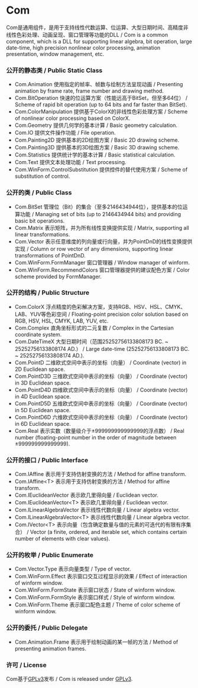 # Com
Com是通用组件，是用于支持线性代数运算、位运算、大型日期时间、高精度非线性色彩处理、动画呈现、窗口管理等功能的DLL / Com is a common component, which is a DLL for supporting linear algebra, bit operation, large date-time, high precision nonlinear color processing, animation presentation, window management, etc.

### 公开的静态类 / Public Static Class
- Com.Animation 使用指定的帧率、帧数与绘制方法呈现动画 / Presenting animation by frame rate, frame number and drawing method.
- Com.BitOperation 快速的位运算方案（性能远高于BitSet，但至多64位） / Scheme of rapid bit operation (up to 64 bits and far faster than BitSet).
- Com.ColorManipulation 提供基于ColorX的非线性色彩处理方案 / Scheme of nonlinear color processing based on ColorX.
- Com.Geometry 提供几何学的基本计算 / Basic geometry calculation.
- Com.IO 提供文件操作功能 / File operation.
- Com.Painting2D 提供基本的2D绘图方案 / Basic 2D drawing scheme.
- Com.Painting3D 提供基本的3D绘图方案 / Basic 3D drawing scheme.
- Com.Statistics 提供统计学的基本计算 / Basic statistical calculation.
- Com.Text 提供文本处理功能 / Text processing.
- Com.WinForm.ControlSubstitution 提供控件的替代使用方案 / Scheme of substitution of control.

### 公开的类 / Public Class
- Com.BitSet 管理位（Bit）的集合（至多2146434944位），提供基本的位运算功能 / Managing set of bits (up to 2146434944 bits) and providing basic bit operations.
- Com.Matrix 表示矩阵，并为所有线性变换提供实现 / Matrix, supporting all linear transformations.
- Com.Vector 表示任意维度的列向量或行向量，并为PointDnD的线性变换提供实现 / Column or row vector of any dimensions, supporting linear transformations of PointDnD.
- Com.WinForm.FormManager 窗口管理器 / Window manager of winform.
- Com.WinForm.RecommendColors 窗口管理器提供的建议配色方案 / Color scheme provided by FormManager.

### 公开的结构 / Public Structure
- Com.ColorX 浮点精度的色彩解决方案，支持RGB、HSV、HSL、CMYK、LAB、YUV等色彩空间 / Floating-point precision color solution based on RGB, HSV, HSL, CMYK, LAB, YUV, etc.
- Com.Complex 直角坐标形式的二元复数 / Complex in the Cartesian coordinate system.
- Com.DateTimeX 大型日期时间（范围25252756133808173 BC. ~ 25252756133808174 AD.） / Large date-time (25252756133808173 BC. ~ 25252756133808174 AD.).
- Com.PointD 二维欧式空间中表示的坐标（向量） / Coordinate (vector) in 2D Euclidean space.
- Com.PointD3D 三维欧式空间中表示的坐标（向量） / Coordinate (vector) in 3D Euclidean space.
- Com.PointD4D 四维欧式空间中表示的坐标（向量） / Coordinate (vector) in 4D Euclidean space.
- Com.PointD5D 五维欧式空间中表示的坐标（向量） / Coordinate (vector) in 5D Euclidean space.
- Com.PointD6D 六维欧式空间中表示的坐标（向量） / Coordinate (vector) in 6D Euclidean space.
- Com.Real 表示实数（数量级介于±999999999999999的浮点数） / Real number (floating-point number in the order of magnitude between ±999999999999999).

### 公开的接口 / Public Interface
- Com.IAffine 表示用于支持仿射变换的方法 / Method for affine transform.
- Com.IAffine\<T\> 表示用于支持仿射变换的方法 / Method for affine transform.
- Com.IEuclideanVector 表示欧几里得向量 / Euclidean vector.
- Com.IEuclideanVector\<T\> 表示欧几里得向量 / Euclidean vector.
- Com.ILinearAlgebraVector 表示线性代数向量 / Linear algebra vector.
- Com.ILinearAlgebraVector\<T\> 表示线性代数向量 / Linear algebra vector.
- Com.IVector\<T\> 表示向量（包含确定数量与值的元素的可迭代的有限有序集合） / Vector (a finite, ordered, and iterable set, which contains certain number of elements with clear values).

### 公开的枚举 / Public Enumerate
- Com.Vector.Type 表示向量类型 / Type of vector.
- Com.WinForm.Effect 表示窗口交互过程显示的效果 / Effect of interaction of winform window.
- Com.WinForm.FormState 表示窗口状态 / State of winform window.
- Com.WinForm.FormStyle 表示窗口样式 / Style of winform window.
- Com.WinForm.Theme 表示窗口配色主题 / Theme of color scheme of winform window.

### 公开的委托 / Public Delegate
- Com.Animation.Frame 表示用于绘制动画的某一帧的方法 / Method of presenting animation frames.

### 许可 / License
Com基于[GPLv3](Com/LicenseInfo/GPLv3.txt)发布 / Com is released under [GPLv3](Com/LicenseInfo/GPLv3.txt).
